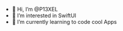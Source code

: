 - 👋 Hi, I’m @P13XEL
- 👀 I’m interested in SwiftUI
- 🌱 I’m currently learning to code cool Apps

<!---
P13XEL/P13XEL is a ✨ special ✨ repository because its `README.md` (this file) appears on your GitHub profile.
You can click the Preview link to take a look at your changes.
--->
